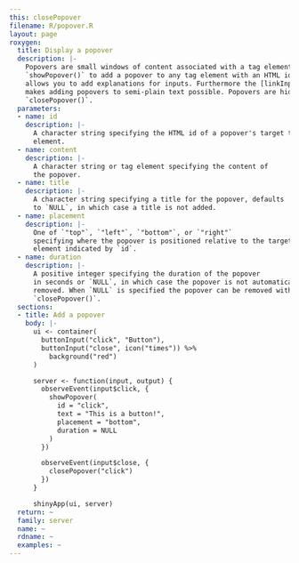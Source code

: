 ```yaml
---
this: closePopover
filename: R/popover.R
layout: page
roxygen:
  title: Display a popover
  description: |-
    Popovers are small windows of content associated with a tag element. Use
    `showPopover()` to add a popover to any tag element with an HTML id. This
    allows you to add explanations for inputs. Furthermore the [linkInput()](/yonder/0.0.5/linkInput().html)
    makes adding popovers to semi-plain text possible. Popovers are hidden with
    `closePopover()`.
  parameters:
  - name: id
    description: |-
      A character string specifying the HTML id of a popover's target tag
      element.
  - name: content
    description: |-
      A character string or tag element specifying the content of
      the popover.
  - name: title
    description: |-
      A character string specifying a title for the popover, defaults
      to `NULL`, in which case a title is not added.
  - name: placement
    description: |-
      One of `"top"`, `"left"`, `"bottom"`, or `"right"`
      specifying where the popover is positioned relative to the target tag
      element indicated by `id`.
  - name: duration
    description: |-
      A positive integer specifying the duration of the popover
      in seconds or `NULL`, in which case the popover is not automatically
      removed. When `NULL` is specified the popover can be removed with
      `closePopover()`.
  sections:
  - title: Add a popover
    body: |-
      ui <- container(
        buttonInput("click", "Button"),
        buttonInput("close", icon("times")) %>%
          background("red")
      )

      server <- function(input, output) {
        observeEvent(input$click, {
          showPopover(
            id = "click",
            text = "This is a button!",
            placement = "bottom",
            duration = NULL
          )
        })

        observeEvent(input$close, {
          closePopover("click")
        })
      }

      shinyApp(ui, server)
  return: ~
  family: server
  name: ~
  rdname: ~
  examples: ~
---
```

